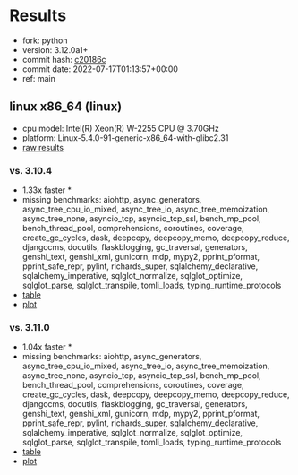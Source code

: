 # Results

- fork: python
- version: 3.12.0a1+
- commit hash: [c20186c](https://github.com/python/cpython/commit/c20186c)
- commit date: 2022-07-17T01:13:57+00:00
- ref: main

## linux x86_64 (linux)

- cpu model: Intel(R) Xeon(R) W-2255 CPU @ 3.70GHz
- platform: Linux-5.4.0-91-generic-x86_64-with-glibc2.31
- [raw results](bm-20220717-linux-x86_64-python-main-3.12.0a1%2B-c20186c.json)

### vs. 3.10.4

- 1.33x faster \*
- missing benchmarks: aiohttp, async_generators, async_tree_cpu_io_mixed, async_tree_io, async_tree_memoization, async_tree_none, asyncio_tcp, asyncio_tcp_ssl, bench_mp_pool, bench_thread_pool, comprehensions, coroutines, coverage, create_gc_cycles, dask, deepcopy, deepcopy_memo, deepcopy_reduce, djangocms, docutils, flaskblogging, gc_traversal, generators, genshi_text, genshi_xml, gunicorn, mdp, mypy2, pprint_pformat, pprint_safe_repr, pylint, richards_super, sqlalchemy_declarative, sqlalchemy_imperative, sqlglot_normalize, sqlglot_optimize, sqlglot_parse, sqlglot_transpile, tomli_loads, typing_runtime_protocols
- [table](bm-20220717-linux-x86_64-python-main-3.12.0a1%2B-c20186c-vs-3.10.4.md)
- [plot](bm-20220717-linux-x86_64-python-main-3.12.0a1%2B-c20186c-vs-3.10.4.png)

### vs. 3.11.0

- 1.04x faster \*
- missing benchmarks: aiohttp, async_generators, async_tree_cpu_io_mixed, async_tree_io, async_tree_memoization, async_tree_none, asyncio_tcp, asyncio_tcp_ssl, bench_mp_pool, bench_thread_pool, comprehensions, coroutines, coverage, create_gc_cycles, dask, deepcopy, deepcopy_memo, deepcopy_reduce, djangocms, docutils, flaskblogging, gc_traversal, generators, genshi_text, genshi_xml, gunicorn, mdp, mypy2, pprint_pformat, pprint_safe_repr, pylint, richards_super, sqlalchemy_declarative, sqlalchemy_imperative, sqlglot_normalize, sqlglot_optimize, sqlglot_parse, sqlglot_transpile, tomli_loads, typing_runtime_protocols
- [table](bm-20220717-linux-x86_64-python-main-3.12.0a1%2B-c20186c-vs-3.11.0.md)
- [plot](bm-20220717-linux-x86_64-python-main-3.12.0a1%2B-c20186c-vs-3.11.0.png)

